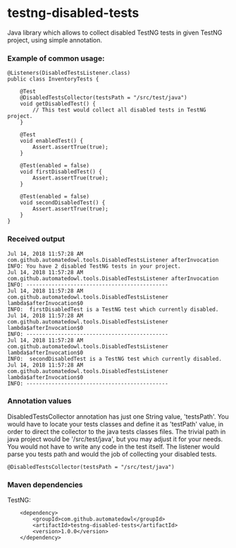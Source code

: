 # testng-disabled-tests

Java library which allows to collect disabled TestNG tests in given TestNG project, using simple annotation.

### Example of common usage:

```
@Listeners(DisabledTestsListener.class)
public class InventoryTests {

    @Test
    @DisabledTestsCollector(testsPath = "/src/test/java")
    void getDisabledTest() {
        // This test would collect all disabled tests in TestNG project.
    }

    @Test
    void enabledTest() {
        Assert.assertTrue(true);
    }

    @Test(enabled = false)
    void firstDisabledTest() {
        Assert.assertTrue(true);
    }

    @Test(enabled = false)
    void secondDisabledTest() {
        Assert.assertTrue(true);
    }
}
```

### Received output

```
Jul 14, 2018 11:57:28 AM com.github.automatedowl.tools.DisabledTestsListener afterInvocation
INFO: You have 2 disabled TestNG tests in your project.
Jul 14, 2018 11:57:28 AM com.github.automatedowl.tools.DisabledTestsListener afterInvocation
INFO: ---------------------------------------------
Jul 14, 2018 11:57:28 AM com.github.automatedowl.tools.DisabledTestsListener lambda$afterInvocation$0
INFO:  firstDisabledTest is a TestNG test which currently disabled.
Jul 14, 2018 11:57:28 AM com.github.automatedowl.tools.DisabledTestsListener lambda$afterInvocation$0
INFO: ---------------------------------------------
Jul 14, 2018 11:57:28 AM com.github.automatedowl.tools.DisabledTestsListener lambda$afterInvocation$0
INFO:  secondDisabledTest is a TestNG test which currently disabled.
Jul 14, 2018 11:57:28 AM com.github.automatedowl.tools.DisabledTestsListener lambda$afterInvocation$0
INFO: ---------------------------------------------

```
### Annotation values

DisabledTestsCollector annotation has just one String value, 'testsPath'.
You would have to locate your tests classes and define it as 'testPath' value,
in order to direct the collector to the java tests classes files. 
The trivial path in java project would be '/src/test/java', but you may adjust it for your needs. 
You would not have to write any code in the test itself. The listener would parse you tests path and would the job of collecting your disabled tests.  

```
@DisabledTestsCollector(testsPath = "/src/test/java")
```

### Maven dependencies

TestNG:
```
    <dependency>
        <groupId>com.github.automatedowl</groupId>
        <artifactId>testng-disabled-tests</artifactId>
        <version>1.0.0</version>
    </dependency>
```
